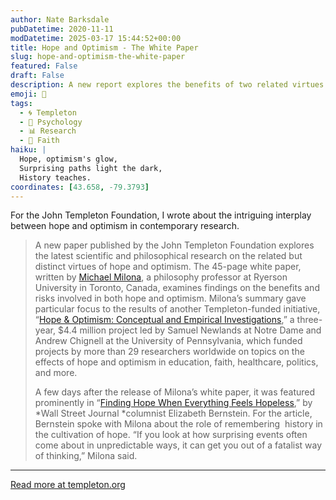 ```yaml
---
author: Nate Barksdale
pubDatetime: 2020-11-11
modDatetime: 2025-03-17 15:44:52+00:00
title: Hope and Optimism - The White Paper
slug: hope-and-optimism-the-white-paper
featured: False
draft: False
description: A new report explores the benefits of two related virtues.
emoji: 🌟
tags:
  - 🌀 Templeton
  - 🧠 Psychology
  - 📊 Research
  - 🙏 Faith
haiku: |
  Hope, optimism's glow,  
  Surprising paths light the dark,  
  History teaches.
coordinates: [43.658, -79.3793]
---
```


For the John Templeton Foundation, I wrote about the intriguing interplay between hope and optimism in contemporary research.

> A new paper published by the John Templeton Foundation explores the latest scientific and philosophical research on the related but distinct virtues of hope and optimism. The 45-page white paper, written by [Michael Milona](https://www.ryerson.ca/arts/about/new-hires/michael_milona/), a philosophy professor at Ryerson University in Toronto, Canada, examines findings on the benefits and risks involved in both hope and optimism. Milona’s summary gave particular focus to the results of another Templeton-funded initiative, “[Hope & Optimism: Conceptual and Empirical Investigations](https://www.templeton.org/grant/hope-and-optimism-conceptual-and-empirical-investigations),” a three-year, $4.4 million project led by Samuel Newlands at Notre Dame and Andrew Chignell at the University of Pennsylvania, which funded projects by more than 29 researchers worldwide on topics on the effects of hope and optimism in education, faith, healthcare, politics, and more.
>
> A few days after the release of Milona’s white paper, it was featured prominently in “[Finding Hope When Everything Feels Hopeless](https://www.wsj.com/articles/finding-hope-when-everything-feels-hopeless-11603816391),” by *Wall Street Journal *columnist Elizabeth Bernstein. For the article, Bernstein spoke with Milona about the role of remembering  history in the cultivation of hope. “If you look at how surprising events often come about in unpredictable ways, it can get you out of a fatalist way of thinking,” Milona said.

---

[Read more at templeton.org](https://www.templeton.org/news/foundation-releases-white-paper-on-study-of-hope-and-optimism)
